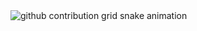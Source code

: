 <div>
  <picture>
    <source
      media="(prefers-color-scheme: dark)"
      srcset="https://raw.githubusercontent.com/viniciusteixeiradias/viniciusteixeiradias/output/github-contribution-grid-snake-dark.svg"
    />
    <source
      media="(prefers-color-scheme: light)"
      srcset="https://raw.githubusercontent.com/viniciusteixeiradias/viniciusteixeiradias/output/github-contribution-grid-snake.svg"
    />
    <img
      alt="github contribution grid snake animation"
      src="https://raw.githubusercontent.com/viniciusteixeiradias/viniciusteixeiradias/output/github-contribution-grid-snake.svg.svg"
    />
  </picture>
</div>
